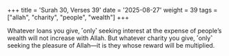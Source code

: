 +++
title = 'Surah 30, Verses 39'
date = '2025-08-27'
weight = 39
tags = ["allah", "charity", "people", "wealth"]
+++

Whatever loans you give, ˹only˺ seeking interest at the expense of people’s wealth will not increase with Allah. But whatever charity you give, ˹only˺ seeking the pleasure of Allah—it is they whose reward will be multiplied.